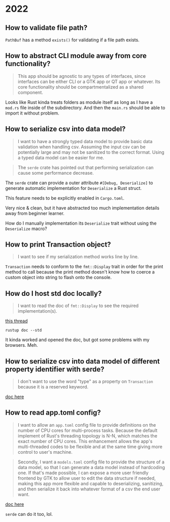 # 2022

## How to validate file path?

`PathBuf` has a method `exists()` for validating if a file path exists.

## How to abstract CLI module away from core functionality?

> This app should be agnostic to any types of interfaces, since interfaces can be either CLI or a GTK app or QT app or whatever. Its core functionality should be compartmentalized as a shared component.

Looks like Rust kinda treats folders as module itself as long as I have a `mod.rs` file inside of the subdirectory. And then the `main.rs` should be able to import it without problem.

## How to serialize csv into data model?

> I want to have a strongly typed data model to provide basic data validation when handling csv. Assuming the input csv can be potentially large
and may not be sanitized to the correct format. Using a typed data model can be easier for me.

> The `serde` crate has pointed out that performing serialization can cause some performance decrease.

The `serde` crate can provide a outer attribute `#[Debug, Deserialize]` to generate automatic implementation for `Deserialize` a Rust struct.

This feature needs to be explicitly enabled in `Cargo.toml`.

Very nice & clean, but it have abstracted too much implementation details away from beginner learner.

How do I manually implementation its `Deserialize` trait without using the `Deserialize` macro?

## How to print Transaction object?

> I want to see if my serialization method works line by line.

`Transaction` needs to conform to the `fmt::Display` trait in order for the print method to call because the print method doesn't know how to coerce a custom object into string to flash onto the console.

## How do I host std doc locally?

> I want to read the doc of `fmt::Display` to see the required implementation(s).

[this thread](https://www.reddit.com/r/rust/comments/vtjzur/how_to_host_rust_std_docs_on_my_local_machine/)

`
rustup doc --std
`

It kinda worked and opened the doc, but got some problems with my browsers. Meh.

## How to serialize csv into data model of different property identifier with serde?

> I don't want to use the word "type" as a property on `Transaction` because it is a reserved keyword.

[doc here](https://serde.rs/variant-attrs.html)

## How to read app.toml config?

> I want to allow an `app.toml` config file to provide definitions on the number of CPU cores for multi-process tasks.
Because the default implement of Rust's threading topology is N-N, which matches the exact number of CPU cores. This
enhancement allows the app's multi-threaded codes to be flexible and at the same time giving more control to user's
machine.

> Secondly, I want a `models.toml` config file to provide the structure of a data model, so that I can generate a data model instead of hardcoding one. If that's made possible, I can expose a more user friendly frontend by GTK to allow user to edit the data structure if needed, making this app more flexible and capable to deserializing, sanitizing, and then serialize it back into whatever format of a csv the end user want.

[doc here](https://rust-lang-nursery.github.io/rust-cookbook/encoding/complex.html)

`serde` can do it too, lol.
